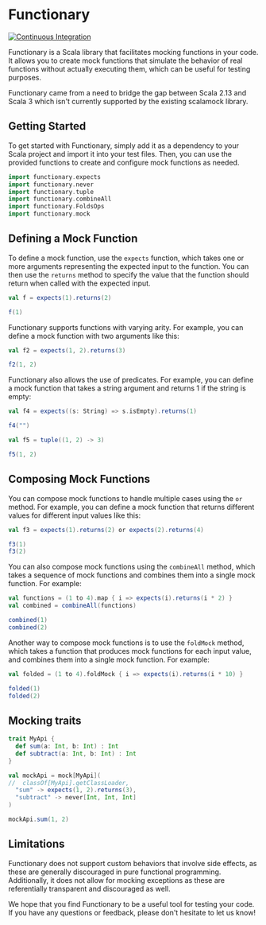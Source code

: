 # Functionary

[![Continuous Integration](https://github.com/custommonkey/functionary/actions/workflows/ci.yml/badge.svg)](https://github.com/custommonkey/functionary/actions/workflows/ci.yml)

Functionary is a Scala library that facilitates mocking functions in your code. It allows you to create mock functions that simulate the behavior of real functions without actually executing them, which can be useful for testing purposes.

Functionary came from a need to bridge the gap between Scala 2.13 and Scala 3 which isn't currently supported by the existing scalamock library.

## Getting Started

To get started with Functionary, simply add it as a dependency to your Scala project and import it into your test files. Then, you can use the provided functions to create and configure mock functions as needed.

```scala mdoc
import functionary.expects
import functionary.never
import functionary.tuple
import functionary.combineAll
import functionary.FoldsOps
import functionary.mock
```

## Defining a Mock Function

To define a mock function, use the `expects` function, which takes one or more arguments representing the expected input to the function. You can then use the `returns` method to specify the value that the function should return when called with the expected input.

```scala mdoc:to-string
val f = expects(1).returns(2)

f(1)
```

Functionary supports functions with varying arity. For example, you can define a mock function with two arguments like this:
```scala mdoc:to-string
val f2 = expects(1, 2).returns(3)

f2(1, 2)
```

Functionary also allows the use of predicates. For example, you can define a mock function that takes a string argument and returns 1 if the string is empty:
```scala mdoc:to-string
val f4 = expects((s: String) => s.isEmpty).returns(1)

f4("")
```

```scala mdoc:to-string
val f5 = tuple((1, 2) -> 3)

f5(1, 2)
```

## Composing Mock Functions

You can compose mock functions to handle multiple cases using the `or` method. For example, you can define a mock function that returns different values for different input values like this:

```scala mdoc:to-string
val f3 = expects(1).returns(2) or expects(2).returns(4) 

f3(1)
f3(2)
```

You can also compose mock functions using the `combineAll` method, which takes a sequence of mock functions and combines them into a single mock function. For example:

```scala mdoc:to-string
val functions = (1 to 4).map { i => expects(i).returns(i * 2) }
val combined = combineAll(functions)

combined(1)
combined(2)
```

Another way to compose mock functions is to use the `foldMock` method, which takes a function that produces mock functions for each input value, and combines them into a single mock function. For example:
```scala mdoc:to-string
val folded = (1 to 4).foldMock { i => expects(i).returns(i * 10) }

folded(1)
folded(2)
```

## Mocking traits

```scala mdoc:to-string
trait MyApi {
  def sum(a: Int, b: Int) : Int
  def subtract(a: Int, b: Int) : Int
}

val mockApi = mock[MyApi](
//  classOf[MyApi].getClassLoader,
  "sum" -> expects(1, 2).returns(3), 
  "subtract" -> never[Int, Int, Int]
)

mockApi.sum(1, 2)
```

## Limitations

Functionary does not support custom behaviors that involve side effects, as these are generally discouraged in pure functional programming. Additionally, it does not allow for mocking exceptions as these are referentially transparent and discouraged as well.

We hope that you find Functionary to be a useful tool for testing your code. If you have any questions or feedback, please don't hesitate to let us know!
